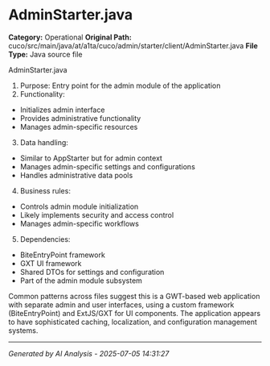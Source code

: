 # AdminStarter.java

**Category:** Operational
**Original Path:** cuco/src/main/java/at/a1ta/cuco/admin/starter/client/AdminStarter.java
**File Type:** Java source file

AdminStarter.java
1. Purpose: Entry point for the admin module of the application
2. Functionality:
- Initializes admin interface
- Provides administrative functionality
- Manages admin-specific resources

3. Data handling:
- Similar to AppStarter but for admin context
- Manages admin-specific settings and configurations
- Handles administrative data pools

4. Business rules:
- Controls admin module initialization
- Likely implements security and access control
- Manages admin-specific workflows

5. Dependencies:
- BiteEntryPoint framework
- GXT UI framework
- Shared DTOs for settings and configuration
- Part of the admin module subsystem

Common patterns across files suggest this is a GWT-based web application with separate admin and user interfaces, using a custom framework (BiteEntryPoint) and ExtJS/GXT for UI components. The application appears to have sophisticated caching, localization, and configuration management systems.

---
*Generated by AI Analysis - 2025-07-05 14:31:27*
